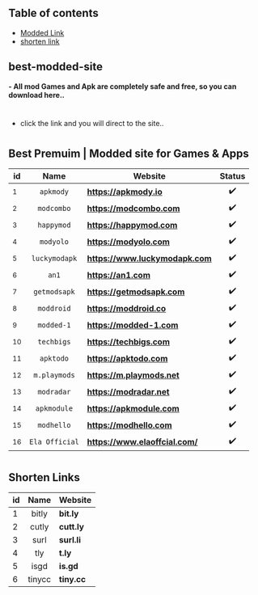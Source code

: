 ## Table of contents
- <a href="#best-premuim--modded-site-for-games--apps" >Modded Link</a>
- <a href="#shorten-links" >shorten link</a> 

## best-modded-site
**- All mod Games and Apk are completely safe and free, so you can download here..**

#
- click the link and you will direct to the site..
#

## Best Premuim | Modded site for Games & Apps
id | Name | Website | Status |
-- |:--:|--|:--:|
<sup>1</sup> | `apkmody` | **https://apkmody.io** |✔️|
<sup>2</sup> | `modcombo` | **https://modcombo.com** |✔️|
<sup>3</sup> | `happymod` | **https://happymod.com** |✔️|
<sup>4</sup> | `modyolo` | **https://modyolo.com** |✔️|
<sup>5</sup> | `luckymodapk` | **https://www.luckymodapk.com** |✔️|
<sup>6</sup> | `an1` | **https://an1.com** |✔️|
<sup>7</sup> | `getmodsapk` | **https://getmodsapk.com** |✔️|
<sup>8</sup> | `moddroid` | **https://moddroid.co** |✔️|
<sup>9</sup> | `modded-1` | **https://modded-1.com** |✔️|
<sup>10</sup> | `techbigs` | **https://techbigs.com** |✔️|
<sup>11</sup> | `apktodo` | **https://apktodo.com** |✔️|
<sup>12</sup> | `m.playmods` | **https://m.playmods.net** |✔️|
<sup>13</sup> | `modradar` | **https://modradar.net** |✔️|
<sup>14</sup> | `apkmodule` | **https://apkmodule.com** |✔️|
<sup>15</sup> | `modhello` | **https://modhello.com** |✔️|
<sup>16</sup> | `Ela Official` | **https://www.elaoffcial.com/** |✔️|

#

## Shorten Links
id | Name | Website
-- |:--:|--|
1 | bitly | **bit.ly**
2 | cutly | **cutt.ly**
3 | surl | **surl.li**
4 | tly | **t.ly**
5 | isgd | **is.gd**
6 | tinycc | **tiny.cc**
#
